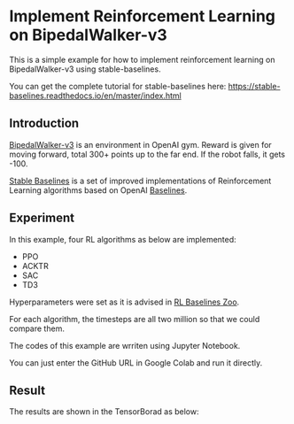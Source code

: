# Implement Reinforcement Learning on BipedalWalker-v3
This is a simple example for how to implement reinforcement learning on BipedalWalker-v3 using stable-baselines.

You can get the complete tutorial for stable-baselines here:
https://stable-baselines.readthedocs.io/en/master/index.html


## Introduction
[BipedalWalker-v3](https://gym.openai.com/envs/BipedalWalker-v2/) is an environment in OpenAI gym. Reward is given for moving forward, total 300+ points up to the far end. If the robot falls, it gets -100.

[Stable Baselines](https://github.com/hill-a/stable-baselines) is a set of improved implementations of Reinforcement Learning algorithms based on OpenAI [Baselines](https://github.com/openai/baselines).


## Experiment
In this example, four RL algorithms as below are implemented:
- PPO
- ACKTR
- SAC
- TD3

Hyperparameters were set as it is advised in [RL Baselines Zoo](https://github.com/araffin/rl-baselines-zoo).

For each algorithm, the timesteps are all two million so that we could compare them.

The codes of this example are wrriten using Jupyter Notebook.

You can just enter the GitHub URL in Google Colab and run it directly.


## Result
The results are shown in the TensorBorad as below:

